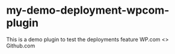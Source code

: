 # my-demo-deployment-wpcom-plugin
This is a demo plugin to test the deployments feature WP.com &lt;> Github.com
